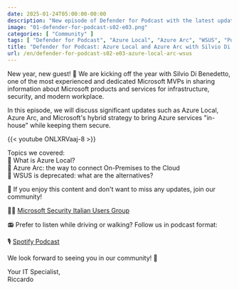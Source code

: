 ```yaml
---
date: 2025-01-24T05:00:00-00:00
description: "New episode of Defender for Podcast with the latest updates on Azure Local, Azure Arc, and Microsoft's hybrid strategy, featuring Silvio Di Benedetto, Microsoft MVP. Join our Microsoft Security Italian User Group community!"
image: "01-defender-for-podcast-s02-e03.png"
categories: [ "Community" ]
tags: [ "Defender for Podcast", "Azure Local", "Azure Arc", "WSUS", "Podcast", "MSIUG" ]
title: "Defender for Podcast: Azure Local and Azure Arc with Silvio Di Benedetto (S02xE03)"
url: /en/defender-for-podcast-s02-e03-azure-local-arc-wsus
---
```

New year, new guest! 🎉 We are kicking off the year with Silvio Di Benedetto, one of the most experienced and dedicated Microsoft MVPs in sharing information about Microsoft products and services for infrastructure, security, and modern workplace.

In this episode, we will discuss significant updates such as Azure Local, Azure Arc, and Microsoft's hybrid strategy to bring Azure services "in-house" while keeping them secure.

{{< youtube ONLXRVaaj-8 >}}

Topics we covered:  
🎯 What is Azure Local?  
🎯 Azure Arc: the way to connect On-Premises to the Cloud  
🎯 WSUS is deprecated: what are the alternatives?  

🚨 If you enjoy this content and don't want to miss any updates, join our community!

🥷🏻 [Microsoft Security Italian Users Group](https://aka.ms/msiug)

📻 Prefer to listen while driving or walking? Follow us in podcast format:

🎙️ [Spotify Podcast](https://open.spotify.com/show/6DYut6ML56sjtLJB6YGI7i)

We look forward to seeing you in our community! 🚀

Your IT Specialist,  
Riccardo